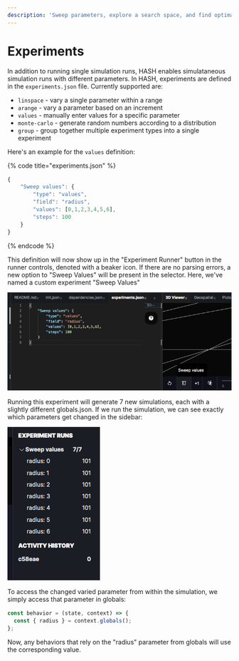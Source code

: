 ```yaml
---
description: 'Sweep parameters, explore a search space, and find optimal configurations'
---
```


# Experiments

In addition to running single simulation runs, HASH enables simulataneous simulation runs with different parameters. In HASH, experiments are defined in the `experiments.json` file. Currently supported are:

* `linspace` - vary a single parameter within a range
* `arange` - vary a parameter based on an increment
* `values` - manually enter values for a specific parameter
* `monte-carlo` - generate random numbers according to a distribution
* `group` - group together multiple experiment types into a single experiment

Here's an example for the `values` definition:

{% code title="experiments.json" %}
```javascript
{
    "Sweep values": {
        "type": "values",
        "field": "radius",
        "values": [0,1,2,3,4,5,6],
        "steps": 100    
    }
}
```
{% endcode %}

This definition will now show up in the "Experiment Runner" button in the runner controls, denoted with a beaker icon. If there are no parsing errors, a new option to "Sweep Values" will be present in the selector. Here, we've named a custom experiment "Sweep Values"

![Sweep values demonstration](../.gitbook/assets/image%20%2816%29.png)

Running this experiment will generate 7 new simulations, each with a slightly different globals.json. If we run the simulation, we can see exactly which parameters get changed in the sidebar:

![Radius options](../.gitbook/assets/image%20%2817%29.png)

To access the changed varied parameter from within the simulation, we simply access that parameter in globals:

```javascript
const behavior = (state, context) => {
  const { radius } = context.globals();
};
```

Now, any behaviors that rely on the "radius" parameter from globals will use the corresponding value.



